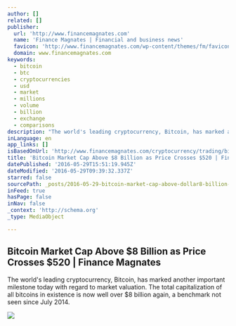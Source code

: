 ```yaml
---
author: []
related: []
publisher:
  url: 'http://www.financemagnates.com'
  name: 'Finance Magnates | Financial and business news'
  favicon: 'http://www.financemagnates.com/wp-content/themes/fm/favicon.ico'
  domain: www.financemagnates.com
keywords:
  - bitcoin
  - btc
  - cryptocurrencies
  - usd
  - market
  - millions
  - volume
  - billion
  - exchange
  - comparisons
description: "The world's leading cryptocurrency, Bitcoin, has marked another important milestone today with regard to market valuation. The total capitalization of all bitcoins in existence is now well over $8 billion again, a benchmark not seen since July 2014."
inLanguage: en
app_links: []
isBasedOnUrl: 'http://www.financemagnates.com/cryptocurrency/trading/bitcoin-market-cap-above-8-billion-as-price-crosses-520/'
title: 'Bitcoin Market Cap Above $8 Billion as Price Crosses $520 | Finance Magnates'
datePublished: '2016-05-29T15:51:19.945Z'
dateModified: '2016-05-29T09:39:32.337Z'
starred: false
sourcePath: _posts/2016-05-29-bitcoin-market-cap-above-dollar8-billion-as-price-crosses-dollar520-or.md
inFeed: true
hasPage: false
inNav: false
_context: 'http://schema.org'
_type: MediaObject

---
```

<article style=""><h1>Bitcoin Market Cap Above $8 Billion as Price Crosses $520 | Finance Magnates</h1><p>The world's leading cryptocurrency, Bitcoin, has marked another important milestone today with regard to market valuation. The total capitalization of all bitcoins in existence is now well over $8 billion again, a benchmark not seen since July 2014.</p><img src="http://www.financemagnates.com/wp-content/uploads/2016/05/B2.jpg" /></article>